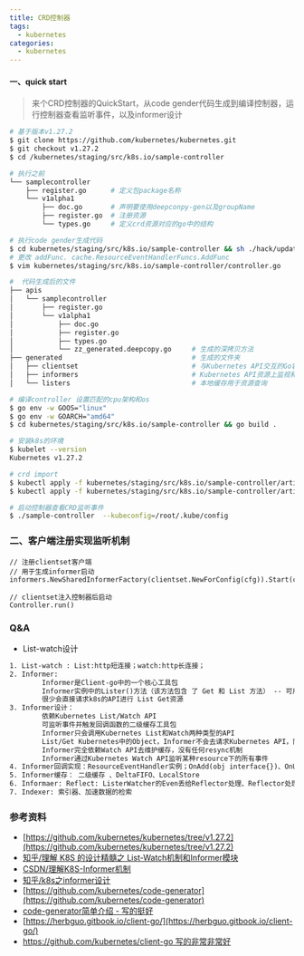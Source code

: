 ```yaml
---
title: CRD控制器
tags:
  - kubernetes
categories:
  - kubernetes
---
```


#### 一、quick start

> 来个CRD控制器的QuickStart，从code gender代码生成到编译控制器，运行控制器查看监听事件，以及informer设计

``` bash
# 基于版本v1.27.2
$ git clone https://github.com/kubernetes/kubernetes.git
$ git checkout v1.27.2
$ cd /kubernetes/staging/src/k8s.io/sample-controller
```

``` bash
# 执行之前
└── samplecontroller
    ├── register.go      # 定义包package名称
    └── v1alpha1
        ├── doc.go       # 声明要使用deepconpy-gen以及groupName
        ├── register.go  # 注册资源
        └── types.go     # 定义crd资源对应的go中的结构
```

``` bash
# 执行code gender生成代码
$ cd kubernetes/staging/src/k8s.io/sample-controller && sh ./hack/update-codegen.sh
# 更改 addFunc. cache.ResourceEventHandlerFuncs.AddFunc
$ vim kubernetes/staging/src/k8s.io/sample-controller/controller.go
```

``` bash
#  代码生成后的文件
├── apis
│   └── samplecontroller
│       ├── register.go
│       └── v1alpha1
│           ├── doc.go
│           ├── register.go
│           ├── types.go
│           └── zz_generated.deepcopy.go     # 生成的深拷贝方法
├── generated                                # 生成的文件夹
│   ├── clientset                            # 与Kubernetes API交互的Go客户端库
│   ├── informers                            # Kubernetes API资源上监视和响应高级别客户端库
│   └── listers                              # 本地缓存用于资源查询
```

``` bash 
# 编译controller 设置匹配的cpu架构和os
$ go env -w GOOS="linux"
$ go env -w GOARCH="amd64"
$ cd kubernetes/staging/src/k8s.io/sample-controller && go build .
```

``` bash
# 安装k8s的环境
$ kubelet --version
Kubernetes v1.27.2
```

``` bash
# crd import
$ kubectl apply -f kubernetes/staging/src/k8s.io/sample-controller/artifacts/examples/crd.yaml
$ kubectl apply -f kubernetes/staging/src/k8s.io/sample-controller/artifacts/examples/example-foo.yaml
```

``` bash
# 启动控制器查看CRD监听事件
$ ./sample-controller  --kubeconfig=/root/.kube/config
```

### 二、客户端注册实现监听机制

``` golang
// 注册clientset客户端
// 用于生成informer启动
informers.NewSharedInformerFactory(clientset.NewForConfig(cfg)).Start(ctx)

// clientset注入控制器后启动
Controller.run()
```

### Q&A

- List-watch设计

``` txt
1. List-watch : List:http短连接；watch:http长连接；
2. Informer:
        Informer是Client-go中的一个核心工具包
        Informer实例中的Lister()方法（该方法包含 了 Get 和 List 方法） -- 可用于List/Get Kubernetes中的Object
        很少会直接请求k8s的API进行 List Get资源
3. Informer设计：
        依赖Kubernetes List/Watch API
        可监听事件并触发回调函数的二级缓存工具包
        Informer只会调用Kubernetes List和Watch两种类型的API
        List/Get Kubernetes中的Object，Informer不会去请求Kubernetes API，而是查找缓存在本地内存中的数据
        Informer完全依赖Watch API去维护缓存，没有任何resync机制
        Informer通过Kubernetes Watch API监听某种resource下的所有事件
4. Informer回调实现：ResourceEventHandler实例；OnAdd(obj interface{})、OnUpdate(oldObj, newObj interface{})、OnDelete(obj interface{})
5. Informer缓存： 二级缓存 、DeltaFIFO、LocalStore
6. Informaer: Reflect: ListerWatcher的Even丢给Reflector处理、Reflector处理后以Delta结果转入Delta_fifo
7. Indexer: 索引器、加速数据的检索
```

### 参考资料

- [https://github.com/kubernetes/kubernetes/tree/v1.27.2](https://github.com/kubernetes/kubernetes/tree/v1.27.2)
- [知乎/理解 K8S 的设计精髓之 List-Watch机制和Informer模块](https://zhuanlan.zhihu.com/p/59660536)
- [CSDN/理解K8S-Informer机制](https://blog.csdn.net/ChrisYoung95/article/details/111598273)
- [知乎/k8s之informer设计](https://zhuanlan.zhihu.com/p/416371779)
- [https://github.com/kubernetes/code-generator](https://github.com/kubernetes/code-generator)
- [code-generator简单介绍 - 写的挺好](https://juejin.cn/post/7096484178128011277)
- [https://herbguo.gitbook.io/client-go/](https://herbguo.gitbook.io/client-go/)
- [https://github.com/kubernetes/client-go 写的非常非常好](https://github.com/kubernetes/client-go)